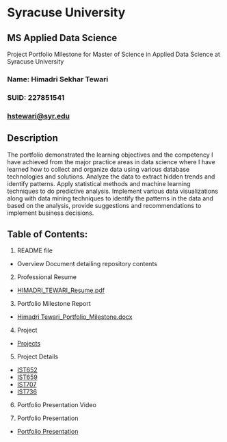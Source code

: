# Syracuse University
## MS Applied Data Science
Project Portfolio Milestone for Master of Science in Applied Data Science at Syracuse University 
### Name: Himadri Sekhar Tewari
### SUID: 227851541
### hstewari@syr.edu
## Description
The portfolio demonstrated the learning objectives and the competency I have achieved from the major practice areas in data science where I have learned how to collect and organize data using various database technologies and solutions. Analyze the data to extract hidden trends and identify patterns. Apply statistical methods and machine learning techniques to do predictive analysis. Implement various data visualizations along with data mining techniques to identify the patterns in the data and based on the analysis, provide suggestions and recommendations to implement business decisions.
## Table of Contents:
1. README file
* Overview Document detailing repository contents
2. Professional Resume
* [HIMADRI_TEWARI_Resume.pdf](https://github.com)
3. Portfolio Milestone Report
* [Himadri Tewari_Portfolio_Milestone.docx](https://github.com)
4. Project
* [Projects](https://github.com)
5. Project Details
* [IST652](https://github.com)
* [IST659](https://github.com)
* [IST707](https://github.com)
* [IST736](https://github.com)
6. Portfolio Presentation Video

7. Portfolio Presentation
* [Portfolio Presentation](https://github.com/hstewari/Syracuse-MS-Applied-Data-Science-Portfolio/tree/master/Presentation)


